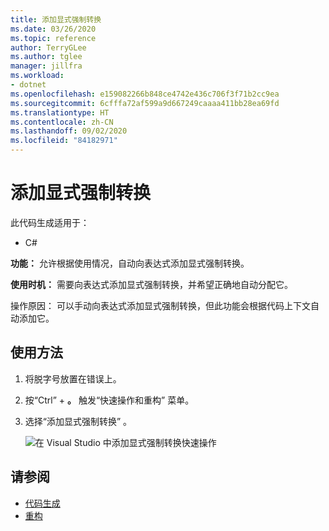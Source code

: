 ```yaml
---
title: 添加显式强制转换
ms.date: 03/26/2020
ms.topic: reference
author: TerryGLee
ms.author: tglee
manager: jillfra
ms.workload:
- dotnet
ms.openlocfilehash: e159082266b848ce4742e436c706f3f71b2cc9ea
ms.sourcegitcommit: 6cfffa72af599a9d667249caaaa411bb28ea69fd
ms.translationtype: HT
ms.contentlocale: zh-CN
ms.lasthandoff: 09/02/2020
ms.locfileid: "84182971"
---
```

# <a name="add-explicit-cast"></a>添加显式强制转换

此代码生成适用于：

- C#

**功能：** 允许根据使用情况，自动向表达式添加显式强制转换。

**使用时机：** 需要向表达式添加显式强制转换，并希望正确地自动分配它。

操作原因：  可以手动向表达式添加显式强制转换，但此功能会根据代码上下文自动添加它。

## <a name="how-to-use-it"></a>使用方法

1. 将脱字号放置在错误上。
2. 按“Ctrl”  + **。** 触发“快速操作和重构”  菜单。
3. 选择“添加显式强制转换”  。

   ![在 Visual Studio 中添加显式强制转换快速操作](media/add-explicit-cast.png)

## <a name="see-also"></a>请参阅

- [代码生成](../code-generation-in-visual-studio.md)
- [重构](../refactoring-in-visual-studio.md)
